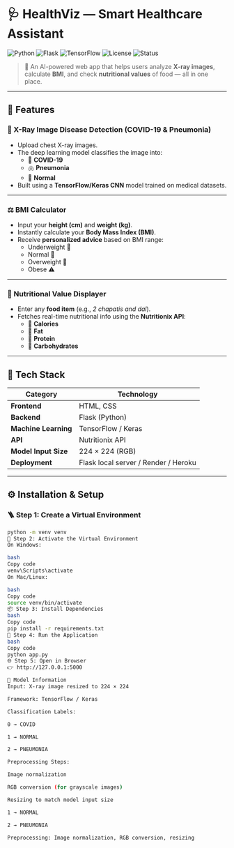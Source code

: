 # 🩺 HealthViz — Smart Healthcare Assistant  
![Python](https://img.shields.io/badge/Python-3.9%2B-blue?logo=python)
![Flask](https://img.shields.io/badge/Flask-Web%20Framework-black?logo=flask)
![TensorFlow](https://img.shields.io/badge/TensorFlow-Deep%20Learning-orange?logo=tensorflow)
![License](https://img.shields.io/badge/License-MIT-green)
![Status](https://img.shields.io/badge/Project-Active-success)

> 🌿 An AI-powered web app that helps users analyze **X-ray images**, calculate **BMI**, and check **nutritional values** of food — all in one place.

---

## 🌟 Features

### 🧠 X-Ray Image Disease Detection (COVID-19 & Pneumonia)
- Upload chest X-ray images.
- The deep learning model classifies the image into:
  - 🦠 **COVID-19**
  - 🫁 **Pneumonia**
  - 💪 **Normal**
- Built using a **TensorFlow/Keras CNN** model trained on medical datasets.

---

### ⚖️ BMI Calculator
- Input your **height (cm)** and **weight (kg)**.
- Instantly calculate your **Body Mass Index (BMI)**.
- Receive **personalized advice** based on BMI range:
  - Underweight 🥗  
  - Normal 💪  
  - Overweight 🍔  
  - Obese ⚠️  

---

### 🥦 Nutritional Value Displayer
- Enter any **food item** (e.g., *2 chapatis and dal*).
- Fetches real-time nutritional info using the **Nutritionix API**:
  - 🍚 **Calories**
  - 🧈 **Fat**
  - 🥩 **Protein**
  - 🍞 **Carbohydrates**

---

## 🧩 Tech Stack

| Category | Technology |
|-----------|-------------|
| **Frontend** | HTML, CSS |
| **Backend** | Flask (Python) |
| **Machine Learning** | TensorFlow / Keras |
| **API** | Nutritionix API |
| **Model Input Size** | 224 × 224 (RGB) |
| **Deployment** | Flask local server / Render / Heroku |

---
## ⚙️ Installation & Setup

### 🪜 Step 1: Create a Virtual Environment
```bash
python -m venv venv
🧩 Step 2: Activate the Virtual Environment
On Windows:

bash
Copy code
venv\Scripts\activate
On Mac/Linux:

bash
Copy code
source venv/bin/activate
📦 Step 3: Install Dependencies
bash
Copy code
pip install -r requirements.txt
🚀 Step 4: Run the Application
bash
Copy code
python app.py
🌐 Step 5: Open in Browser
👉 http://127.0.0.1:5000

🧠 Model Information
Input: X-ray image resized to 224 × 224

Framework: TensorFlow / Keras

Classification Labels:

0 → COVID

1 → NORMAL

2 → PNEUMONIA

Preprocessing Steps:

Image normalization

RGB conversion (for grayscale images)

Resizing to match model input size

1 → NORMAL

2 → PNEUMONIA

Preprocessing: Image normalization, RGB conversion, resizing
